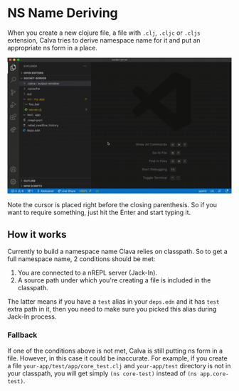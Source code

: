 # NS Name Deriving

When you create a new clojure file, a file with `.clj`, `.cljc` or `.cljs` extension, Calva tries to derive namespace name for it and put an appropriate ns form in a place.

![Example of ns form autocreation.](images/ns-form/ns-form-autocreation.gif)

Note the cursor is placed right before the closing parenthesis. So if you want to require something, just hit the Enter and start typing it.

## How it works

Currently to build a namespace name Clava relies on classpath. So to get a full namespace name, 2 conditions should be met:

1. You are connected to a nREPL server (Jack-In).
2. A source path under which you're creating a file is included in the classpath.

The latter means if you have a `test` alias in your `deps.edn` and it has `test` extra path in it, then you need to make sure you picked this alias during Jack-In process.

### Fallback

If one of the conditions above is not met, Calva is still putting ns form in a file. However, in this case it could be inaccurate. For example, if you create a file `your-app/test/app/core_test.clj` and `your-app/test` directory is not in your classpath, you will get simply `(ns core-test)` instead of `(ns app.core-test)`.
